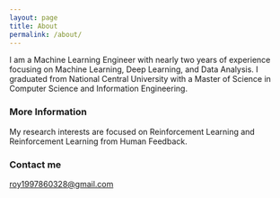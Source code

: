 ```yaml
---
layout: page
title: About
permalink: /about/
---
```



I am a Machine Learning Engineer with nearly two years of experience focusing on Machine Learning, Deep Learning, and Data Analysis. I graduated from National Central University with a Master of Science in Computer Science and Information Engineering.

### More Information
My research interests are focused on Reinforcement Learning and Reinforcement Learning from Human Feedback.

### Contact me

[roy1997860328@gmail.com](mailto:email@domain.com)
